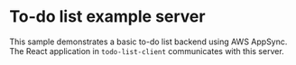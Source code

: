 # To-do list example server

This sample demonstrates a basic to-do list backend using AWS AppSync. The React application in `todo-list-client` communicates with this server.
